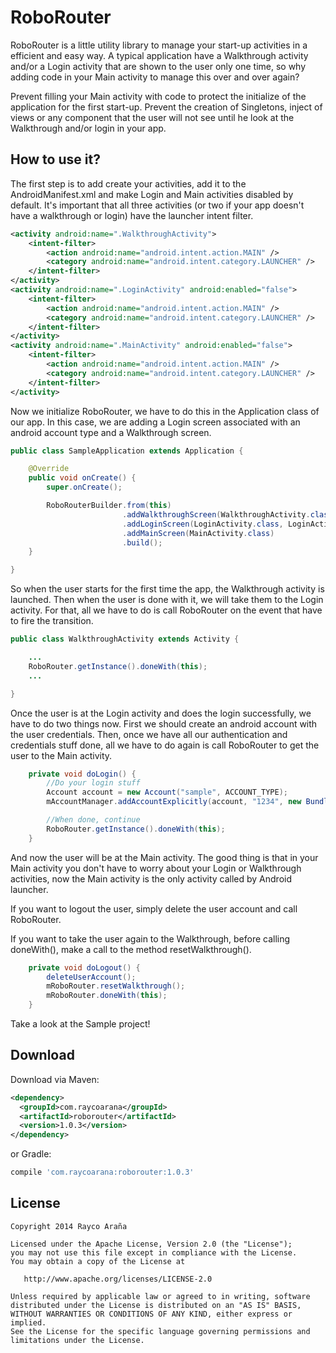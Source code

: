 RoboRouter
==========

RoboRouter is a little utility library to manage your start-up activities in a efficient and easy way.
A typical application have a Walkthrough activity and/or a Login activity that are shown to the user
only one time, so why adding code in your Main activity to manage this over and over again?

Prevent filling your Main activity with code to protect the initialize of the application for
the first start-up. Prevent the creation of Singletons, inject of views or any component that the user
will not see until he look at the Walkthrough and/or login in your app.

How to use it?
--------------

The first step is to add create your activities, add it to the AndroidManifest.xml and make Login
and Main activities disabled by default. It's important that all three activities (or two
if your app doesn't have a walkthrough or login) have the launcher intent filter.

```xml
<activity android:name=".WalkthroughActivity">
    <intent-filter>
        <action android:name="android.intent.action.MAIN" />
        <category android:name="android.intent.category.LAUNCHER" />
    </intent-filter>
</activity>
<activity android:name=".LoginActivity" android:enabled="false">
    <intent-filter>
        <action android:name="android.intent.action.MAIN" />
        <category android:name="android.intent.category.LAUNCHER" />
    </intent-filter>
</activity>
<activity android:name=".MainActivity" android:enabled="false">
    <intent-filter>
        <action android:name="android.intent.action.MAIN" />
        <category android:name="android.intent.category.LAUNCHER" />
    </intent-filter>
</activity>
```

Now we initialize RoboRouter, we have to do this in the Application class of our app. In this case,
we are adding a Login screen associated with an android account type and a Walkthrough screen.

```java
public class SampleApplication extends Application {

	@Override
	public void onCreate() {
		super.onCreate();

		RoboRouterBuilder.from(this)
						 .addWalkthroughScreen(WalkthroughActivity.class)
						 .addLoginScreen(LoginActivity.class, LoginActivity.ACCOUNT_TYPE)
						 .addMainScreen(MainActivity.class)
						 .build();
	}

}
```

So when the user starts for the first time the app, the Walkthrough activity is launched. Then when
the user is done with it, we will take them to the Login activity. For that, all we have to do is
call RoboRouter on the event that have to fire the transition.

```java
public class WalkthroughActivity extends Activity {

    ...
    RoboRouter.getInstance().doneWith(this);
	...

}
```

Once the user is at the Login activity and does the login successfully, we have to do two things
now. First we should create an android account with the user credentials. Then, once we have all
our authentication and credentials stuff done, all we have to do again is call RoboRouter to get the
user to the Main activity.

```java
	private void doLogin() {
		//Do your login stuff
		Account account = new Account("sample", ACCOUNT_TYPE);
		mAccountManager.addAccountExplicitly(account, "1234", new Bundle());

		//When done, continue
		RoboRouter.getInstance().doneWith(this);
	}
```

And now the user will be at the Main activity. The good thing is that in your Main activity you
don't have to worry about your Login or Walkthrough activities, now the Main activity is the only
activity called by Android launcher.

If you want to logout the user, simply delete the user account and call RoboRouter.

If you want to take the user again to the Walkthrough, before calling doneWith(), make a call to
the method resetWalkthrough().

```java
	private void doLogout() {
	    deleteUserAccount();
		mRoboRouter.resetWalkthrough();
        mRoboRouter.doneWith(this);
	}
```

Take a look at the Sample project!

Download
--------

Download via Maven:
```xml
<dependency>
  <groupId>com.raycoarana</groupId>
  <artifactId>roborouter</artifactId>
  <version>1.0.3</version>
</dependency>
```
or Gradle:
```groovy
compile 'com.raycoarana:roborouter:1.0.3'
```

License
-------

    Copyright 2014 Rayco Araña

    Licensed under the Apache License, Version 2.0 (the "License");
    you may not use this file except in compliance with the License.
    You may obtain a copy of the License at

       http://www.apache.org/licenses/LICENSE-2.0

    Unless required by applicable law or agreed to in writing, software
    distributed under the License is distributed on an "AS IS" BASIS,
    WITHOUT WARRANTIES OR CONDITIONS OF ANY KIND, either express or implied.
    See the License for the specific language governing permissions and
    limitations under the License.